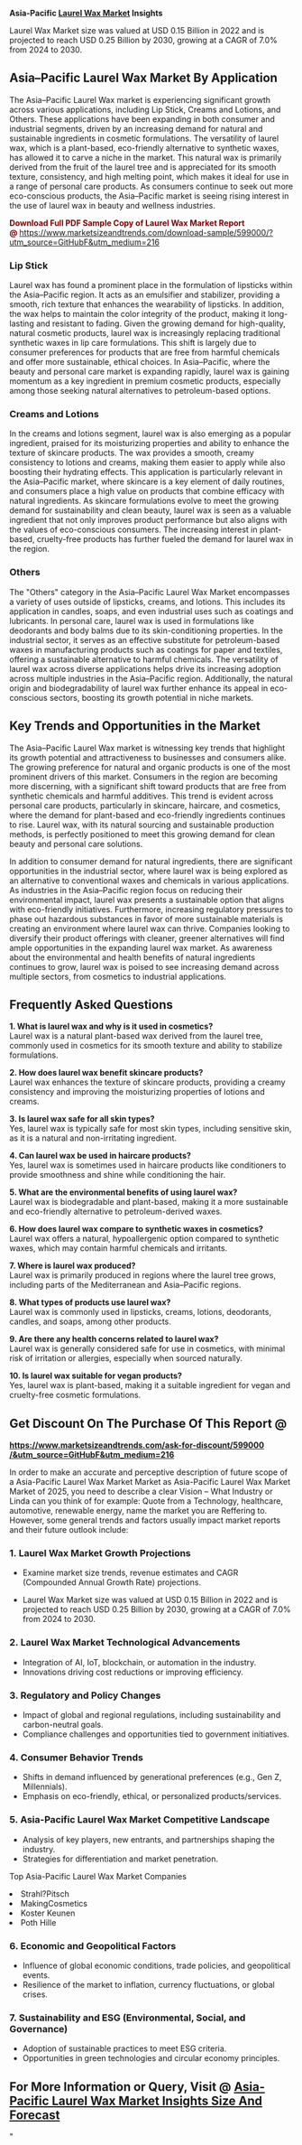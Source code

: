 <p><strong>Asia-Pacific&nbsp;<a href=""https://www.marketsizeandtrends.com/download-sample/599000/&amp;utm_source=GitHubF&amp;utm_medium=216"">Laurel Wax Market</a> Insights</strong></p><p>Laurel Wax Market size was valued at USD 0.15 Billion in 2022 and is projected to reach USD 0.25 Billion by 2030, growing at a CAGR of 7.0% from 2024 to 2030.</p><p><h2>Asia–Pacific Laurel Wax Market By Application</h2><p>The Asia–Pacific Laurel Wax market is experiencing significant growth across various applications, including Lip Stick, Creams and Lotions, and Others. These applications have been expanding in both consumer and industrial segments, driven by an increasing demand for natural and sustainable ingredients in cosmetic formulations. The versatility of laurel wax, which is a plant-based, eco-friendly alternative to synthetic waxes, has allowed it to carve a niche in the market. This natural wax is primarily derived from the fruit of the laurel tree and is appreciated for its smooth texture, consistency, and high melting point, which makes it ideal for use in a range of personal care products. As consumers continue to seek out more eco-conscious products, the Asia–Pacific market is seeing rising interest in the use of laurel wax in beauty and wellness industries.<p><strong><span style="color: #800000;">Download Full PDF Sample Copy of Laurel Wax Market Report @</span>&nbsp;</strong><a href="https://www.marketsizeandtrends.com/download-sample/599000/?utm_source=GitHubF&amp;utm_medium=216" target="_blank">https://www.marketsizeandtrends.com/download-sample/599000/?utm_source=GitHubF&amp;utm_medium=216</a></p></p><h3>Lip Stick</h3><p>Laurel wax has found a prominent place in the formulation of lipsticks within the Asia–Pacific region. It acts as an emulsifier and stabilizer, providing a smooth, rich texture that enhances the wearability of lipsticks. In addition, the wax helps to maintain the color integrity of the product, making it long-lasting and resistant to fading. Given the growing demand for high-quality, natural cosmetic products, laurel wax is increasingly replacing traditional synthetic waxes in lip care formulations. This shift is largely due to consumer preferences for products that are free from harmful chemicals and offer more sustainable, ethical choices. In Asia–Pacific, where the beauty and personal care market is expanding rapidly, laurel wax is gaining momentum as a key ingredient in premium cosmetic products, especially among those seeking natural alternatives to petroleum-based options.<h3>Creams and Lotions</h3><p>In the creams and lotions segment, laurel wax is also emerging as a popular ingredient, praised for its moisturizing properties and ability to enhance the texture of skincare products. The wax provides a smooth, creamy consistency to lotions and creams, making them easier to apply while also boosting their hydrating effects. This application is particularly relevant in the Asia–Pacific market, where skincare is a key element of daily routines, and consumers place a high value on products that combine efficacy with natural ingredients. As skincare formulations evolve to meet the growing demand for sustainability and clean beauty, laurel wax is seen as a valuable ingredient that not only improves product performance but also aligns with the values of eco-conscious consumers. The increasing interest in plant-based, cruelty-free products has further fueled the demand for laurel wax in the region.<h3>Others</h3><p>The "Others" category in the Asia–Pacific Laurel Wax Market encompasses a variety of uses outside of lipsticks, creams, and lotions. This includes its application in candles, soaps, and even industrial uses such as coatings and lubricants. In personal care, laurel wax is used in formulations like deodorants and body balms due to its skin-conditioning properties. In the industrial sector, it serves as an effective substitute for petroleum-based waxes in manufacturing products such as coatings for paper and textiles, offering a sustainable alternative to harmful chemicals. The versatility of laurel wax across diverse applications helps drive its increasing adoption across multiple industries in the Asia–Pacific region. Additionally, the natural origin and biodegradability of laurel wax further enhance its appeal in eco-conscious sectors, boosting its growth potential in niche markets.<h2>Key Trends and Opportunities in the Market</h2><p>The Asia–Pacific Laurel Wax market is witnessing key trends that highlight its growth potential and attractiveness to businesses and consumers alike. The growing preference for natural and organic products is one of the most prominent drivers of this market. Consumers in the region are becoming more discerning, with a significant shift toward products that are free from synthetic chemicals and harmful additives. This trend is evident across personal care products, particularly in skincare, haircare, and cosmetics, where the demand for plant-based and eco-friendly ingredients continues to rise. Laurel wax, with its natural sourcing and sustainable production methods, is perfectly positioned to meet this growing demand for clean beauty and personal care solutions.<p>In addition to consumer demand for natural ingredients, there are significant opportunities in the industrial sector, where laurel wax is being explored as an alternative to conventional waxes and chemicals in various applications. As industries in the Asia–Pacific region focus on reducing their environmental impact, laurel wax presents a sustainable option that aligns with eco-friendly initiatives. Furthermore, increasing regulatory pressures to phase out hazardous substances in favor of more sustainable materials is creating an environment where laurel wax can thrive. Companies looking to diversify their product offerings with cleaner, greener alternatives will find ample opportunities in the expanding laurel wax market. As awareness about the environmental and health benefits of natural ingredients continues to grow, laurel wax is poised to see increasing demand across multiple sectors, from cosmetics to industrial applications.<h2>Frequently Asked Questions</h2><p><strong>1. What is laurel wax and why is it used in cosmetics?</strong><br>Laurel wax is a natural plant-based wax derived from the laurel tree, commonly used in cosmetics for its smooth texture and ability to stabilize formulations.</p><p><strong>2. How does laurel wax benefit skincare products?</strong><br>Laurel wax enhances the texture of skincare products, providing a creamy consistency and improving the moisturizing properties of lotions and creams.</p><p><strong>3. Is laurel wax safe for all skin types?</strong><br>Yes, laurel wax is typically safe for most skin types, including sensitive skin, as it is a natural and non-irritating ingredient.</p><p><strong>4. Can laurel wax be used in haircare products?</strong><br>Yes, laurel wax is sometimes used in haircare products like conditioners to provide smoothness and shine while conditioning the hair.</p><p><strong>5. What are the environmental benefits of using laurel wax?</strong><br>Laurel wax is biodegradable and plant-based, making it a more sustainable and eco-friendly alternative to petroleum-derived waxes.</p><p><strong>6. How does laurel wax compare to synthetic waxes in cosmetics?</strong><br>Laurel wax offers a natural, hypoallergenic option compared to synthetic waxes, which may contain harmful chemicals and irritants.</p><p><strong>7. Where is laurel wax produced?</strong><br>Laurel wax is primarily produced in regions where the laurel tree grows, including parts of the Mediterranean and Asia–Pacific regions.</p><p><strong>8. What types of products use laurel wax?</strong><br>Laurel wax is commonly used in lipsticks, creams, lotions, deodorants, candles, and soaps, among other products.</p><p><strong>9. Are there any health concerns related to laurel wax?</strong><br>Laurel wax is generally considered safe for use in cosmetics, with minimal risk of irritation or allergies, especially when sourced naturally.</p><p><strong>10. Is laurel wax suitable for vegan products?</strong><br>Yes, laurel wax is plant-based, making it a suitable ingredient for vegan and cruelty-free cosmetic formulations.</p></p><h2><strong>Get Discount On The Purchase Of This Report @&nbsp;</strong></h2><p><strong><a href=""https://www.marketsizeandtrends.com/ask-for-discount/599000/&amp;utm_source=GitHubF&amp;utm_medium=216"" target=""_blank"">https://www.marketsizeandtrends.com/ask-for-discount/599000<br />/&amp;utm_source=GitHubF&amp;utm_medium=216</a></strong></p><p>In order to make an accurate and perceptive description of future scope of a Asia-Pacific&nbsp;Laurel Wax Market Market as Asia-Pacific&nbsp;Laurel Wax Market Market of 2025, you need to describe a clear Vision &ndash; What Industry or Linda can you think of for example: Quote from a Technology, healthcare, automotive, renewable energy, name the market you are Reffering to. However, some general trends and factors usually impact market reports and their future outlook include:</p><h3>1.&nbsp;<strong>Laurel Wax Market Growth Projections</strong></h3><ul><li>Examine market size trends, revenue estimates and CAGR (Compounded Annual Growth Rate) projections.</li><li><p>Laurel Wax Market size was valued at USD 0.15 Billion in 2022 and is projected to reach USD 0.25 Billion by 2030, growing at a CAGR of 7.0% from 2024 to 2030.</p></li></ul><h3>2.&nbsp;<strong>Laurel Wax Market Technological Advancements</strong></h3><ul><li>Integration of AI, IoT, blockchain, or automation in the industry.</li><li>Innovations driving cost reductions or improving efficiency.</li></ul><h3>3.&nbsp;<strong>Regulatory and Policy Changes</strong></h3><ul><li>Impact of global and regional regulations, including sustainability and carbon-neutral goals.</li><li>Compliance challenges and opportunities tied to government initiatives.</li></ul><h3>4.&nbsp;<strong>Consumer Behavior Trends</strong></h3><ul><li>Shifts in demand influenced by generational preferences (e.g., Gen Z, Millennials).</li><li>Emphasis on eco-friendly, ethical, or personalized products/services.</li></ul><h3>5.&nbsp;<strong>Asia-Pacific Laurel Wax Market Competitive Landscape</strong></h3><ul><li>Analysis of key players, new entrants, and partnerships shaping the industry.</li><li>Strategies for differentiation and market penetration.</li></ul><p data-pm-slice=""1 1 []"">Top Asia-Pacific Laurel Wax Market Companies</p><div data-test-id=""""><p><li>Strahl?Pitsch</li><li> MakingCosmetics</li><li> Koster Keunen</li><li> Poth Hille</li></p></div><h3>6.&nbsp;<strong>Economic and Geopolitical Factors</strong></h3><ul><li>Influence of global economic conditions, trade policies, and geopolitical events.</li><li>Resilience of the market to inflation, currency fluctuations, or global crises.</li></ul><h3>7.&nbsp;<strong>Sustainability and ESG (Environmental, Social, and Governance)</strong></h3><ul><li>Adoption of sustainable practices to meet ESG criteria.</li><li>Opportunities in green technologies and circular economy principles.</li></ul><h2><strong>For More Information or Query, Visit @&nbsp;</strong><a href=""https://www.verifiedmarketreports.com/product/laurel-wax-market/"" target=""_blank"">Asia-Pacific Laurel Wax Market Insights Size And Forecast</a></h2>"

